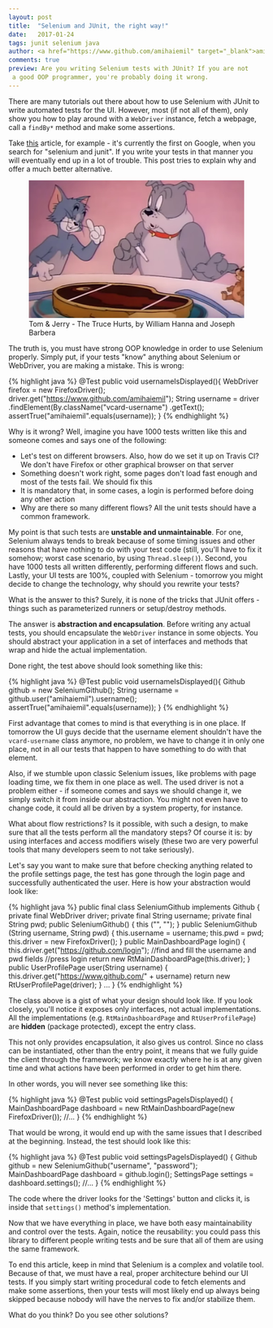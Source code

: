 ```yaml
---
layout: post
title:  "Selenium and JUnit, the right way!"
date:   2017-01-24
tags: junit selenium java
author: <a href="https://www.github.com/amihaiemil" target="_blank">amihaiemil</a>
comments: true
preview: Are you writing Selenium tests with JUnit? If you are not
 a good OOP programmer, you're probably doing it wrong.
---
```


There are many tutorials out there about how to use Selenium with JUnit to write automated tests for the UI. However, most (if not all of them), only show you how to play around with a ``WebDriver`` instance, fetch a webpage, call a ``findBy*`` method and make some assertions.

Take [this](http://toolsqa.com/java/junit-framework/junit-test-selenium-webdriver/) article, for example - it's currently the first on Google, when you search for "selenium and junit". If you write your tests in that manner you will eventually end up in a lot of trouble. This post tries to explain why and offer a much better alternative.

<figure>
 <img src="/images/truce_hurts.png" alt="The Truce Hurts">
 <figcaption>
 Tom & Jerry - The Truce Hurts, by  William Hanna and Joseph Barbera
 </figcaption>
</figure>

The truth is, you must have strong OOP knowledge in order to use Selenium properly. Simply put, if your tests "know" anything about Selenium or WebDriver, you are making a mistake. This is wrong:

{% highlight java %}
@Test
public void usernameIsDisplayed(){
    WebDriver firefox = new FirefoxDriver();
    driver.get("https://www.github.com/amihaiemil");
    String username = driver
        .findElement(By.className("vcard-username")
        .getText();
    assertTrue("amihaiemil".equals(username));
}
{% endhighlight %}

Why is it wrong? Well, imagine you have 1000 tests written like this and someone comes and says one of the following:

* Let's test on different browsers. Also, how do we set it up on Travis CI? We don't
have Firefox or other graphical browser on that server
* Something doesn't work right, some pages don't load
fast enough and most of the tests fail. We should fix this
* It is mandatory that, in some cases,
a login is performed before doing any other action
* Why are there so many different flows?
 All the unit tests should have a common framework.

My point is that such tests are **unstable and unmaintainable**. For one, Selenium always tends to break because of some timing issues and other reasons that have nothing to do with your test code (still, you'll have to fix it somehow; worst case scenario, by using ``Thread.sleep()``). Second, you have 1000 tests all written differently, performing different flows and such. Lastly, your UI tests are 100%, coupled with Selenium - tomorrow you might decide to change the technology, why should you rewrite your tests?

What is the answer to this? Surely, it is none of the tricks that JUnit offers - things such as parameterized runners or setup/destroy methods.

The answer is **abstraction and encapsulation**. Before writing any actual tests, you should
encapsulate the ``WebDriver`` instance in some objects. You should abstract your application
in a set of interfaces and methods that wrap and hide the actual implementation.

Done right, the test above should look something like this:

{% highlight java %}
@Test
public void usernameIsDisplayed(){
    Github github = new SeleniumGithub();
    String username = github.user("amihaiemil").username();
    assertTrue("amihaiemil".equals(username));
}
{% endhighlight %}

First advantage that comes to mind is that everything is in one place. If tomorrow
the UI guys decide that the username element shouldn't have the ``vcard-username``
class anymore, no problem, we have to change it in only one place, not in all our
tests that happen to have something to do with that element.

Also, if we stumble upon classic Selenium issues, like problems with page loading time,
we fix them in one place as well. The used driver is not a problem either - if someone comes and says we should change it, we simply switch it from inside our abstraction. You might not even have to change code, it could all be driven by a system property, for instance.

What about flow restrictions? Is it possible, with such a design, to make sure
that all the tests perform all the mandatory steps? Of course it is: by using
interfaces and access modifiers wisely (these two are very powerful tools that
many developers seem to not take seriously).

Let's say you want to make sure that before checking anything related
to the profile settings page, the test has gone through the login page and
successfully authenticated the user. Here is how your abstraction would look like:

{% highlight java %}
public final class SeleniumGithub implements Github {
    private final WebDriver driver;
    private final String username;
    private final String pwd;
    public SeleniumGithub() {
      this ("", "");
    }
    public SeleniumGithub (String username, String pwd) {
      this.username = username;
      this.pwd = pwd;
      this.driver = new FirefoxDriver();
    }
    public MainDashboardPage login() {
      this.driver.get("https://github.com/login");
      //find and fill the username and pwd fields
      //press login
      return new RtMainDashboardPage(this.driver);
    }
    public UserProfilePage user(String username) {
      this.driver.get("https://www.github.com/" + username)
      return new RtUserProfilePage(driver);
    }
    ...
}
{% endhighlight %}

The class above is a gist of what your design should look like. If you look closely, you'll notice it exposes only interfaces, not actual implementations. All the implementations (e.g. ``RtMainDashboardPage`` and ``RtUserProfilePage``) are **hidden** (package protected), except the entry class.

This not only provides encapsulation, it also gives us control. Since no class can be instantiated, other than the entry point, it means that we fully guide the client through the framework; we know exactly where he is at any given time and what actions have been performed in order to get him there.

In other words, you will never see something like this:

{% highlight java %}
@Test
public void settingsPageIsDisplayed() {
  MainDashboardPage dashboard = new RtMainDashboardPage(new FirefoxDriver());
  //...
}
{% endhighlight %}

That would be wrong, it would end up with the same issues that I described at the beginning.
Instead, the test should look like this:

{% highlight java %}
@Test
public void settingsPageIsDisplayed() {
  Github github = new SeleniumGithub("username", "password");
  MainDashboardPage dashboard = github.login();
  SettingsPage settings = dashboard.settings();
  //...
}
{% endhighlight %}

The code where the driver looks for the 'Settings' button and clicks it, 
is inside that ``settings()`` method's implementation.

Now that we have everything in place, we have both easy maintainability and
control over the tests. Again, notice the reusability: you could pass this library
to different people writing tests and be sure that all of them are using the same framework.

To end this article, keep in mind that Selenium is a complex and volatile tool. Because of that, we
must have a real, proper architecture behind our UI tests. If you simply start writing
procedural code to fetch elements and make some assertions, then your tests will most likely end up always being skipped because nobody will have the nerves to fix and/or stabilize them.

What do you think? Do you see other solutions?
